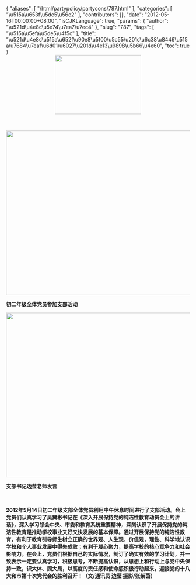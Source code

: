 {
    "aliases": [
        "/html/partypolicy/partycons/787.html"
    ],
    "categories": [
        "\u515a\u653f\u5de5\u56e2"
    ],
    "contributors": [],
    "date": "2012-05-16T00:00:00+08:00",
    "isCJKLanguage": true,
    "params": {
        "author": "\u521d\u4e8c\u5e74\u7ea7\u7ec4"
    },
    "slug": "787",
    "tags": [
        "\u515a\u5efa\u5de5\u4f5c"
    ],
    "title": "\u521d\u4e8c\u515a\u652f\u90e8\u5f00\u5c55\u201c\u6c38\u8446\u515a\u7684\u7eaf\u6d01\u6027\u201d\u4e13\u9898\u5b66\u4e60",
    "toc": true
}
**<img
    src="https://cdn.tfls.online/mirror/full/878f01ea2d5394a98e5df427b3a0f445e5594b28.jpg"
    style="display:block;margin-left:auto;margin-right:auto;"
    decoding="async"
    fetchpriority="auto"
    loading="lazy"
    height="162"
    width="236"
/>**

 

**<img
    src="https://cdn.tfls.online/mirror/full/872c289c24b5717250d093c8f19d2eb57eed1846.jpg"
    style="display:block;margin-left:auto;margin-right:auto;"
    decoding="async"
    fetchpriority="auto"
    loading="lazy"
    height="450"
    width="600"
/>**

**初二年级全体党员参加支部活动**

**<img
    src="https://cdn.tfls.online/mirror/full/b71a293beee6a19d4deacf00070af4d616813283.jpg"
    style="display:block;margin-left:auto;margin-right:auto;"
    decoding="async"
    fetchpriority="auto"
    loading="lazy"
    height="450"
    width="600"
/>**

**支部书记边莹老师发言**

 

**2012年5月14日初二年级支部全体党员利用中午休息时间进行了支部活动。会上党员们认真学习了吴翼彬书记在《深入开展保持党的纯洁性教育动员会上的讲话》，深入学习领会中央、市委和教育系统重要精神，深刻认识了开展保持党的纯洁性教育是推动学校事业又好又快发展的基本保障。通过开展保持党的纯洁性教育，有利于教育引导师生树立正确的世界观、人生观、价值观，理性、科学地认识学校和个人事业发展中得失成败；有利于凝心聚力，提高学校的核心竞争力和社会影响力。在会上，党员们根据自己的实际情况，制订了确实有效的学习计划，并一致表示一定要认真学习，积极思考，不断提高认识，从思想上和行动上与党中央保持一致，识大体、顾大局，以高度的责任感和使命感积极行动起来，迎接党的十八大和市第十次党代会的胜利召开！（文/通讯员 边莹 摄影/张紫茵）**

